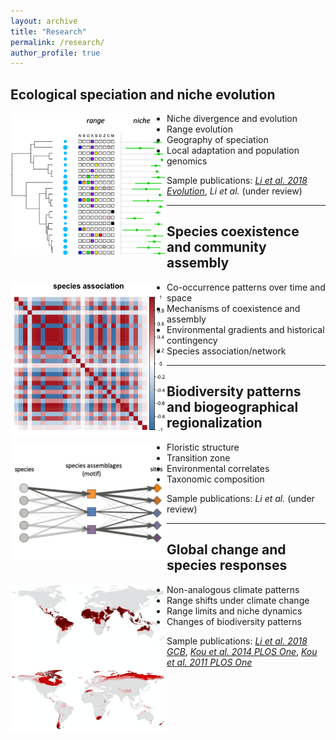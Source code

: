```yaml
---
layout: archive
title: "Research"
permalink: /research/
author_profile: true
---
```



## Ecological speciation and niche evolution

<!--![](./images/fig_niche_range.png){: width=30% style="float: left"}
does not work-->
<img align="left" width="250" src="/images/fig_nicheRange.png">

- Niche divergence and evolution
- Range evolution
- Geography of speciation
- Local adaptation and population genomics


Sample publications: [*Li et al. 2018 Evolution*](https://doi.org/10.1111/evo.13567), *Li et al.* (under review)


---

## Species coexistence and community assembly

<img align="left" width="250" src="/images/fig_speciesAssociation.png">

- Co-occurrence patterns over time and space
- Mechanisms of coexistence and assembly
- Environmental gradients and historical contingency
- Species association/network


---

## Biodiversity patterns and biogeographical regionalization
<img align="left" width="250" src="/images/fig_GoM.png">

- Floristic structure
- Transition zone
- Environmental correlates
- Taxonomic composition


Sample publications: *Li et al.* (under review)


---

## Global change and species responses

<img align="left" width="250" src="/images/fig_NAC.png">

- Non-analogous climate patterns
- Range shifts under climate change
- Range limits and niche dynamics
- Changes of biodiversity patterns


Sample publications: [*Li et al. 2018 GCB*](https://doi.org/10.1111/gcb.14104), [*Kou et al. 2014 PLOS One*](https://doi.org/10.1371/journal.pone.0098643), [*Kou et al. 2011 PLOS One*](https://doi.org/10.1371/journal.pone.0023115)

